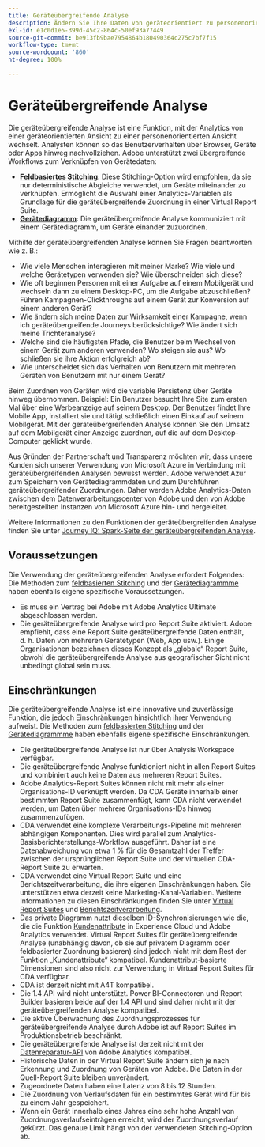 ```yaml
---
title: Geräteübergreifende Analyse
description: Ändern Sie Ihre Daten von geräteorientiert zu personenorientiert, indem Sie die Gerätedaten zuordnen.
exl-id: e1c0d1e5-399d-45c2-864c-50ef93a77449
source-git-commit: be913fb9bae7954864b180490364c275c7bf7f15
workflow-type: tm+mt
source-wordcount: '860'
ht-degree: 100%

---
```


# Geräteübergreifende Analyse

Die geräteübergreifende Analyse ist eine Funktion, mit der Analytics von einer geräteorientierten Ansicht zu einer personenorientierten Ansicht wechselt. Analysten können so das Benutzerverhalten über Browser, Geräte oder Apps hinweg nachvollziehen. Adobe unterstützt zwei übergreifende Workflows zum Verknüpfen von Gerätedaten:

* [**Feldbasiertes Stitching**](field-based-stitching.md): Diese Stitching-Option wird empfohlen, da sie nur deterministische Abgleiche verwendet, um Geräte miteinander zu verknüpfen.
Ermöglicht die Auswahl einer Analytics-Variablen als Grundlage für die geräteübergreifende Zuordnung in einer Virtual Report Suite.
* [**Gerätediagramm**](device-graph.md): Die geräteübergreifende Analyse kommuniziert mit einem Gerätediagramm, um Geräte einander zuzuordnen.

Mithilfe der geräteübergreifenden Analyse können Sie Fragen beantworten wie z. B.:

* Wie viele Menschen interagieren mit meiner Marke? Wie viele und welche Gerätetypen verwenden sie? Wie überschneiden sich diese?
* Wie oft beginnen Personen mit einer Aufgabe auf einem Mobilgerät und wechseln dann zu einem Desktop-PC, um die Aufgabe abzuschließen? Führen Kampagnen-Clickthroughs auf einem Gerät zur Konversion auf einem anderen Gerät?
* Wie ändern sich meine Daten zur Wirksamkeit einer Kampagne, wenn ich geräteübergreifende Journeys berücksichtige? Wie ändert sich meine Trichteranalyse?
* Welche sind die häufigsten Pfade, die Benutzer beim Wechsel von einem Gerät zum anderen verwenden? Wo steigen sie aus? Wo schließen sie ihre Aktion erfolgreich ab?
* Wie unterscheidet sich das Verhalten von Benutzern mit mehreren Geräten von Benutzern mit nur einem Gerät?

Beim Zuordnen von Geräten wird die variable Persistenz über Geräte hinweg übernommen. Beispiel: Ein Benutzer besucht Ihre Site zum ersten Mal über eine Werbeanzeige auf seinem Desktop. Der Benutzer findet Ihre Mobile App, installiert sie und tätigt schließlich einen Einkauf auf seinem Mobilgerät. Mit der geräteübergreifenden Analyse können Sie den Umsatz auf dem Mobilgerät einer Anzeige zuordnen, auf die auf dem Desktop-Computer geklickt wurde.

Aus Gründen der Partnerschaft und Transparenz möchten wir, dass unsere Kunden sich unserer Verwendung von Microsoft Azure in Verbindung mit geräteübergreifenden Analysen bewusst werden. Adobe verwendet Azur zum Speichern von Gerätediagrammdaten und zum Durchführen geräteübergreifender Zuordnungen. Daher werden Adobe Analytics-Daten zwischen dem Datenverarbeitungscenter von Adobe und den von Adobe bereitgestellten Instanzen von Microsoft Azure hin- und hergeleitet.

Weitere Informationen zu den Funktionen der geräteübergreifenden Analyse finden Sie unter [Journey IQ: Spark-Seite der geräteübergreifenden Analyse](https://adobe.ly/aacda).

## Voraussetzungen

Die Verwendung der geräteübergreifenden Analyse erfordert Folgendes: Die Methoden zum [feldbasierten Stitching](field-based-stitching.md) und der [Gerätediagrammme](device-graph.md) haben ebenfalls eigene spezifische Voraussetzungen.

* Es muss ein Vertrag bei Adobe mit Adobe Analytics Ultimate abgeschlossen werden.
* Die geräteübergreifende Analyse wird pro Report Suite aktiviert. Adobe empfiehlt, dass eine Report Suite geräteübergreifende Daten enthält, d. h. Daten von mehreren Gerätetypen (Web, App usw.). Einige Organisationen bezeichnen dieses Konzept als „globale“ Report Suite, obwohl die geräteübergreifende Analyse aus geografischer Sicht nicht unbedingt global sein muss.

## Einschränkungen

Die geräteübergreifende Analyse ist eine innovative und zuverlässige Funktion, die jedoch Einschränkungen hinsichtlich ihrer Verwendung aufweist. Die Methoden zum [feldbasierten Stitching](field-based-stitching.md) und der [Gerätediagrammme](device-graph.md) haben ebenfalls eigene spezifische Einschränkungen.

* Die geräteübergreifende Analyse ist nur über Analysis Workspace verfügbar.
* Die geräteübergreifende Analyse funktioniert nicht in allen Report Suites und kombiniert auch keine Daten aus mehreren Report Suites.
* Adobe Analytics-Report Suites können nicht mit mehr als einer Organisations-ID verknüpft werden. Da CDA Geräte innerhalb einer bestimmten Report Suite zusammenfügt, kann CDA nicht verwendet werden, um Daten über mehrere Organisations-IDs hinweg zusammenzufügen.
* CDA verwendet eine komplexe Verarbeitungs-Pipeline mit mehreren abhängigen Komponenten. Dies wird parallel zum Analytics-Basisberichterstellungs-Workflow ausgeführt. Daher ist eine Datenabweichung von etwa 1 % für die Gesamtzahl der Treffer zwischen der ursprünglichen Report Suite und der virtuellen CDA-Report Suite zu erwarten.
* CDA verwendet eine Virtual Report Suite und eine Berichtszeitverarbeitung, die ihre eigenen Einschränkungen haben. Sie unterstützen etwa derzeit keine Marketing-Kanal-Variablen. Weitere Informationen zu diesen Einschränkungen finden Sie unter [Virtual Report Suites](https://experienceleague.adobe.com/docs/analytics/components/virtual-report-suites/vrs-about.html?lang=de) und [Berichtszeitverarbeitung](https://experienceleague.adobe.com/docs/analytics/components/virtual-report-suites/vrs-report-time-processing.html?lang=de).
* Das private Diagramm nutzt dieselben ID-Synchronisierungen wie die, die die Funktion [Kundenattribute](https://experienceleague.adobe.com/docs/core-services/interface/customer-attributes/attributes.html?lang=de#customer-attributes) in Experience Cloud und Adobe Analytics verwendet. Virtual Report Suites für geräteübergreifende Analyse (unabhängig davon, ob sie auf privatem Diagramm oder feldbasierter Zuordnung basieren) sind jedoch nicht mit dem Rest der Funktion „Kundenattribute“ kompatibel. Kundenattribut-basierte Dimensionen sind also nicht zur Verwendung in Virtual Report Suites für CDA verfügbar.
* CDA ist derzeit nicht mit A4T kompatibel.
* Die 1.4 API wird nicht unterstützt. Power BI-Connectoren und Report Builder basieren beide auf der 1.4 API und sind daher nicht mit der geräteübergreifenden Analyse kompatibel.
* Die aktive Überwachung des Zuordnungsprozesses für geräteübergreifende Analyse durch Adobe ist auf Report Suites im Produktionsbetrieb beschränkt.
* Die geräteübergreifende Analyse ist derzeit nicht mit der [Datenreparatur-API](https://www.adobe.io/apis/experiencecloud/analytics/docs.html#!AdobeDocs/analytics-2.0-apis/master/data-repair.md) von Adobe Analytics kompatibel.
* Historische Daten in der Virtual Report Suite ändern sich je nach Erkennung und Zuordnung von Geräten von Adobe. Die Daten in der Quell-Report Suite bleiben unverändert.
* Zugeordnete Daten haben eine Latenz von 8 bis 12 Stunden.
* Die Zuordnung von Verlaufsdaten für ein bestimmtes Gerät wird für bis zu einem Jahr gespeichert.
* Wenn ein Gerät innerhalb eines Jahres eine sehr hohe Anzahl von Zuordnungsverlaufseinträgen erreicht, wird der Zuordnungsverlauf gekürzt. Das genaue Limit hängt von der verwendeten Stitching-Option ab.

